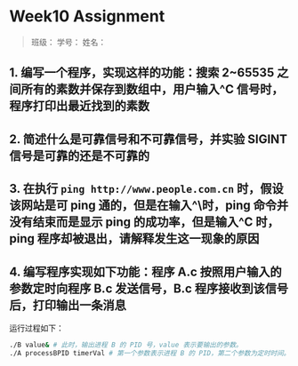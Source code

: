 # Week10 Assignment

> 班级：
> 学号：
> 姓名：

## 1. 编写一个程序，实现这样的功能：搜索 2~65535 之间所有的素数并保存到数组中，用户输入^C 信号时，程序打印出最近找到的素数

## 2. 简述什么是可靠信号和不可靠信号，并实验 SIGINT 信号是可靠的还是不可靠的

## 3. 在执行 `ping http://www.people.com.cn` 时，假设该网站是可 ping 通的，但是在输入^\时，ping 命令并没有结束而是显示 ping 的成功率，但是输入^C 时，ping 程序却被退出，请解释发生这一现象的原因

## 4. 编写程序实现如下功能：程序 A.c 按照用户输入的参数定时向程序 B.c 发送信号，B.c 程序接收到该信号后，打印输出一条消息

运行过程如下：

```sh
./B value& # 此时，输出进程 B 的 PID 号，value 表示要输出的参数。
./A processBPID timerVal # 第一个参数表示进程 B 的 PID，第二个参数为定时时间。
```
